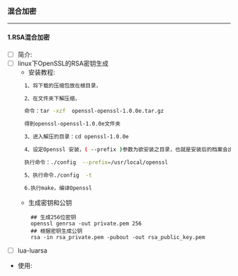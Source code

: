 ### 混合加密
-----------------------------------------------------------------------------------------

#### 1.RSA混合加密
  - [ ] 简介:
  - [ ] linux下OpenSSL的RSA密钥生成
    - 安装教程:
    ```bash
      1、将下载的压缩包放在根目录，

      2、在文件夹下解压缩，

      命令：tar -xzf  openssl-openssl-1.0.0e.tar.gz

      得到openssl-openssl-1.0.0e文件夹

      3、进入解压的目录：cd openssl-1.0.0e

      4、设定Openssl 安装，( --prefix )参数为欲安装之目录，也就是安装后的档案会出现在该目录下：

      执行命令：./config  --prefix=/usr/local/openssl

      5、执行命令./config  -t

      6.执行make，编译Openssl
    ```
    - 生成密钥和公钥
    ```shell
        ## 生成256位密钥
        openssl genrsa -out private.pem 256
        ## 根据密钥生成公钥
        rsa -in rsa_private.pem -pubout -out rsa_public_key.pem 
    ```
  - [ ] lua-luarsa
  - 使用:
  ```lua
  
  ```
